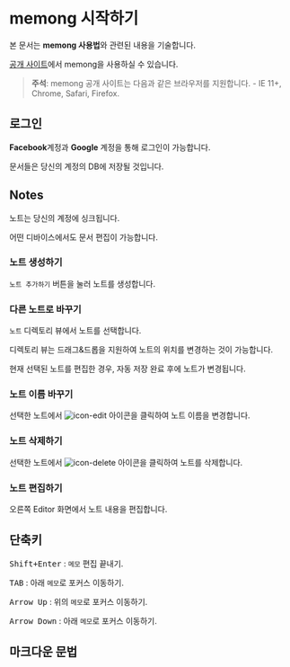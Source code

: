 # memong 시작하기
본 문서는 **memong 사용법**와 관련된 내용을 기술합니다.

[공개 사이트](http://memong.xyz/)에서 memong을 사용하실 수 있습니다.

> **주석**: memong 공개 사이트는 다음과 같은 브라우저를 지원합니다. - IE 11+, Chrome, Safari, Firefox.

## 로그인
**Facebook**계정과 **Google** 계정을 통해 로그인이 가능합니다.

문서들은 당신의 계정의 DB에 저장될 것입니다.


## Notes
노트는 당신의 계정에 싱크됩니다.

어떤 디바이스에서도 문서 편집이 가능합니다.

### 노트 생성하기
``노트 추가하기`` 버튼을 눌러 노트를 생성합니다.

### 다른 노트로 바꾸기
``노트`` 디렉토리 뷰에서 노트를 선택합니다.

디렉토리 뷰는 드래그&드롭을 지원하여 노트의 위치를 변경하는 것이 가능합니다.

현재 선택된 노트를 편집한 경우, 자동 저장 완료 후에 노트가 변경됩니다.

### 노트 이름 바꾸기
선택한 노트에서  ![icon-edit](https://farm1.staticflickr.com/633/22848236540_476254aa07_t.jpg) 아이콘을 클릭하여 노트 이름을 변경합니다.

### 노트 삭제하기
선택한 노트에서 ![icon-delete](https://farm1.staticflickr.com/598/23117963326_42b18660b9_t.jpg) 아이콘을 클릭하여 노트를 삭제합니다.

### 노트 편집하기
오른쪽 Editor 화면에서 노트 내용을 편집합니다.


## 단축키
<kbd>Shift+Enter</kbd> : ``메모`` 편집 끝내기.

<kbd>TAB</kbd> : 아래 ``메모``로 포커스 이동하기.

<kbd>Arrow Up</kbd> : 위의 ``메모``로 포커스 이동하기.

<kbd>Arrow Down</kbd> : 아래 ``메모``로 포커스 이동하기.



## 마크다운 문법

